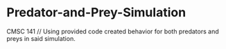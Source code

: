 # Predator-and-Prey-Simulation
CMSC 141 // Using provided code created behavior for both predators and preys in said simulation.
